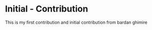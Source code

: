 # Initial - Contribution
This is my first contribution and 
initial contribution from bardan ghimire

